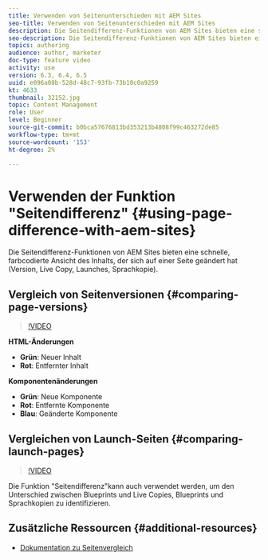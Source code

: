 ```yaml
---
title: Verwenden von Seitenunterschieden mit AEM Sites
seo-title: Verwenden von Seitenunterschieden mit AEM Sites
description: Die Seitendifferenz-Funktionen von AEM Sites bieten eine schnelle, farbcodierte Ansicht des Inhalts, der sich auf einer Seite geändert hat (Version, Live Copy, Launches, Sprachkopie).
seo-description: Die Seitendifferenz-Funktionen von AEM Sites bieten eine schnelle, farbcodierte Ansicht des Inhalts, der sich auf einer Seite geändert hat (Version, Live Copy, Launches, Sprachkopie).
topics: authoring
audience: author, marketer
doc-type: feature video
activity: use
version: 6.3, 6.4, 6.5
uuid: e096a08b-528d-48c7-93fb-73b10c0a9259
kt: 4633
thumbnail: 32152.jpg
topic: Content Management
role: User
level: Beginner
source-git-commit: b0bca57676813bd353213b4808f99c463272de85
workflow-type: tm+mt
source-wordcount: '153'
ht-degree: 2%

---
```



# Verwenden der Funktion &quot;Seitendifferenz&quot; {#using-page-difference-with-aem-sites}

Die Seitendifferenz-Funktionen von AEM Sites bieten eine schnelle, farbcodierte Ansicht des Inhalts, der sich auf einer Seite geändert hat (Version, Live Copy, Launches, Sprachkopie).

## Vergleich von Seitenversionen {#comparing-page-versions}

>[!VIDEO](https://video.tv.adobe.com/v/32152?quality=9&learn=on)

**HTML-Änderungen**

* **Grün**: Neuer Inhalt
* **Rot**: Entfernter Inhalt

**Komponentenänderungen**

* **Grün**: Neue Komponente
* **Rot**: Entfernte Komponente
* **Blau**: Geänderte Komponente

## Vergleichen von Launch-Seiten {#comparing-launch-pages}

>[!VIDEO](https://video.tv.adobe.com/v/17746/?quality=9&learn=on)

Die Funktion &quot;Seitendifferenz&quot;kann auch verwendet werden, um den Unterschied zwischen Blueprints und Live Copies, Blueprints und Sprachkopien zu identifizieren.

## Zusätzliche Ressourcen {#additional-resources}

* [Dokumentation zu Seitenvergleich](https://docs.adobe.com/content/help/en/experience-manager-65/authoring/siteandpage/page-diff.html)
